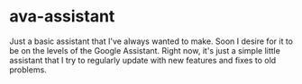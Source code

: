 # ava-assistant
Just a basic assistant that I've always wanted to make. Soon I desire for it to be on the levels of the Google Assistant. Right now, it's just a simple little assistant that I try to regularly update with new features and fixes to old problems.
